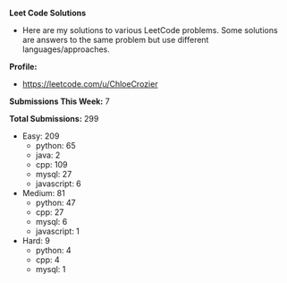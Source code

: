 **Leet Code Solutions**

- Here are my solutions to various LeetCode problems. Some solutions are answers to the same problem but use different languages/approaches.

**Profile:**

- https://leetcode.com/u/ChloeCrozier

**Submissions This Week:** 7

**Total Submissions:** 299
- Easy: 209
  - python: 65
  - java: 2
  - cpp: 109
  - mysql: 27
  - javascript: 6
- Medium: 81
  - python: 47
  - cpp: 27
  - mysql: 6
  - javascript: 1
- Hard: 9
  - python: 4
  - cpp: 4
  - mysql: 1